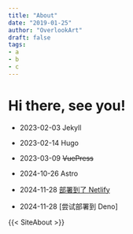 ```yaml
---
title: "About"
date: "2019-01-25"
author: "OverlookArt"
draft: false
tags:
- a
- b
- c
---
```



# Hi there, see you!

* 2023-02-03 Jekyll

* 2023-02-14 Hugo

* 2023-03-09 ~~VuePress~~

* 2024-10-26 Astro

* 2024-11-28 [部署到了 Netlify](https://overlookart-github-io.netlify.app)

* 2024-11-28 [尝试部署到 Deno]

{{< SiteAbout >}}
